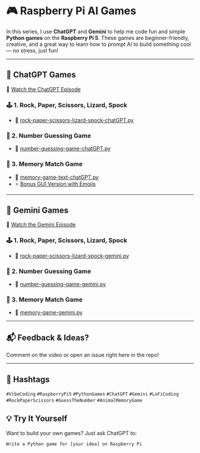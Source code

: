 # 🎮 Raspberry Pi AI Games

In this series, I use **ChatGPT** and **Gemini** to help me code fun and simple **Python games** on the **Raspberry Pi 5**. These games are beginner-friendly, creative, and a great way to learn how to prompt AI to build something cool — no stress, just fun!

---

## 🤖 ChatGPT Games

🎥 [Watch the ChatGPT Episode](https://youtu.be/U7yEB3fTo_0)

### 🕹️ 1. Rock, Paper, Scissors, Lizard, Spock
- 📄 [rock-paper-scissors-lizard-spock-chatGPT.py](https://github.com/carolinedunn/rpi-ai-games/blob/main/ChatGPT/rock-paper-scissors-lizard-spock-chatGPT.py)

### 🎯 2. Number Guessing Game
- 📄 [number-guessing-game-chatGPT.py](https://github.com/carolinedunn/rpi-ai-games/blob/main/ChatGPT/number-guessing-game-chatGPT.py)

### 🧠 3. Memory Match Game
- 📄 [memory-game-text-chatGPT.py](https://github.com/carolinedunn/rpi-ai-games/blob/main/ChatGPT/memory-game-text-chatGPT.py)  
- ⭐ [Bonus GUI Version with Emojis](https://github.com/carolinedunn/rpi-ai-games/blob/main/ChatGPT/memory-game-gui-emojis-chatGPT.py)

---

## 🌟 Gemini Games

🎥 [Watch the Gemini Episode](https://youtu.be/vdL--4LzgFU)

### 🕹️ 1. Rock, Paper, Scissors, Lizard, Spock
- 📄 [rock-paper-scissors-lizard-spock-gemini.py](https://github.com/carolinedunn/rpi-ai-games/blob/main/Gemini/rock-paper-scissors-lizard-spock-gemini.py)

### 🎯 2. Number Guessing Game
- 📄 [number-guessing-game-gemini.py](https://github.com/carolinedunn/rpi-ai-games/blob/main/Gemini/number-guessing-game-gemini.py)

### 🧠 3. Memory Match Game
- 📄 [memory-game-gemini.py](https://github.com/carolinedunn/rpi-ai-games/blob/main/Gemini/memory-game-gemini.py)

---

## 📬 Feedback & Ideas?
Comment on the video or open an issue right here in the repo!

---

## 🔖 Hashtags
`#VibeCoding` `#RaspberryPi5` `#PythonGames` `#ChatGPT` `#Gemini` `#LoFiCoding` `#RockPaperScissors` `#GuessTheNumber` `#AnimalMemoryGame`


## 💡 Try It Yourself
Want to build your own games? Just ask ChatGPT to:
```plaintext
Write a Python game for [your idea] on Raspberry Pi
```

